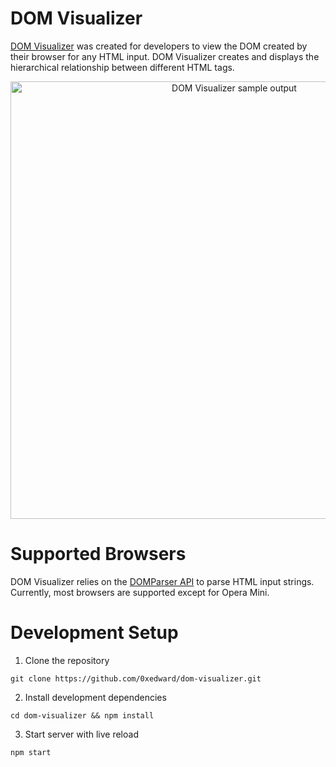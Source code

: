 # DOM Visualizer
[DOM Visualizer](https://0xedward.github.io/dom-visualizer/) was created for developers to view the DOM created by their browser for any HTML input. DOM Visualizer creates and displays the hierarchical relationship between different HTML tags.

<p align=center>
  <img alt="DOM Visualizer sample output" src="https://user-images.githubusercontent.com/14011954/126092728-32be88a1-b0b9-4022-9f18-3c85195d325e.png" width="700px"/><br>
</p>

# Supported Browsers
DOM Visualizer relies on the [DOMParser API](https://caniuse.com/xml-serializer) to parse HTML input strings. Currently, most browsers are supported except for Opera Mini.

# Development Setup
1. Clone the repository
```
git clone https://github.com/0xedward/dom-visualizer.git
```
2. Install development dependencies
```
cd dom-visualizer && npm install
```
3. Start server with live reload
```
npm start
```
